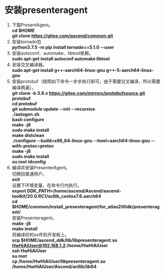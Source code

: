 # 安装presenteragent<a name="ZH-CN_TOPIC_0228768065"></a>
1.  下载PresentAgent。  
    **cd $HOME**  
    **git clone https://gitee.com/ascend/common.git**
2.  安装tornado包  
    **python3.7.5 -m pip install tornado==5.1.0 --user**
3.  安装autoconf、automake、libtool依赖。  
    **sudo apt-get install autoconf automake libtool**
4.  安装交叉编译器。  
    **sudo apt-get install g++\-aarch64-linux-gnu g++\-5-aarch64-linux-gnu**    
5.  安装protobuf（按照如下命令一步步执行即可，由于需要交叉编译，所以需要编译两遍）。  
    **git clone -b 3.8.x https://gitee.com/mirrors/protobufsource.git protobuf**  
    **cd protobuf**  
    **git submodule update --init --recursive**  
    **./autogen.sh**  
    **bash configure**  
    **make -j8**  
    **sudo make install**  
    **make distclean**  
    **./configure --build=x86_64-linux-gnu --host=aarch64-linux-gnu --with-protoc=protoc**  
    **make -j8**  
    **sudo make install**    
    **su root**
    **ldconfig**
6.  编译并安装PresenterAgent。  
    切换回普通用户。  
    **exit**    
    设置下环境变量，在命令行内执行。  
    **export DDK_PATH=/home/ascend/Ascend/ascend-toolkit/20.0.RC1/acllib_centos7.6.aarch64**   
    **cd $HOME/common/install_presenteragent/for_atlas200dk/presenteragent/**  
    安装Presenteragent。  
    **make -j8**   
    **make install**  
    将编译好的so传到开发板上。  
    **scp $HOME/ascend_ddk/lib/libpresenteragent.so HwHiAiUser@192.168.1.2:/home/HwHiAiUser**    
    **ssh HwHiAiUser**  
    **su root**  
    **cp /home/HwHiAiUser/libpresenteragent.so /home/HwHiAiUser/Ascend/acllib/lib64**

